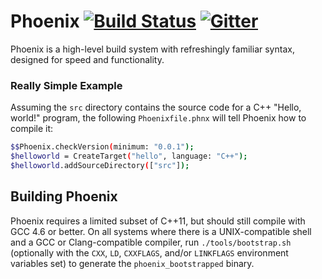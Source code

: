 Phoenix [![Build Status](https://travis-ci.org/phoenix-build/phoenix.svg?branch=master)](https://travis-ci.org/phoenix-build/phoenix) [![Gitter](https://badges.gitter.im/Join%20Chat.svg)](https://gitter.im/phoenix-build/phoenix?utm_source=badge&utm_medium=badge&utm_campaign=pr-badge&utm_content=badge)
====================================
Phoenix is a high-level build system with refreshingly familiar syntax, designed for speed and functionality.

### Really Simple Example
Assuming the `src` directory contains the source code for a C++ "Hello, world!" program, the following `Phoenixfile.phnx` will tell Phoenix how to compile it:
```bash
$$Phoenix.checkVersion(minimum: "0.0.1");
$helloworld = CreateTarget("hello", language: "C++");
$helloworld.addSourceDirectory(["src"]);
```

## Building Phoenix
Phoenix requires a limited subset of C++11, but should still compile with GCC 4.6 or better.
On all systems where there is a UNIX-compatible shell and a GCC or Clang-compatible compiler, run `./tools/bootstrap.sh` (optionally with the `CXX`, `LD`, `CXXFLAGS`, and/or `LINKFLAGS` environment variables set) to generate the `phoenix_bootstrapped` binary.

